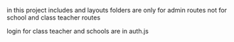 in this project includes and layouts folders are only for admin routes not for school and class teacher routes

login for class teacher and schools are in auth.js


